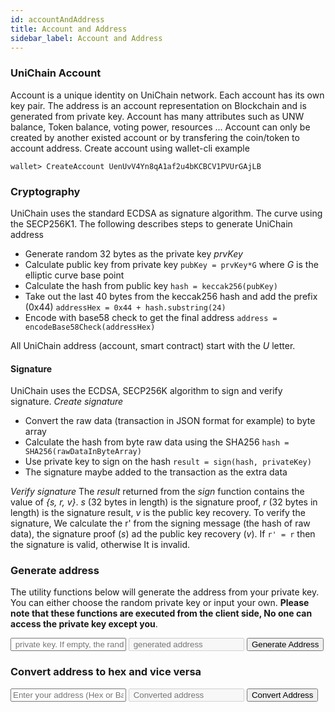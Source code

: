 ```yaml
---
id: accountAndAddress
title: Account and Address
sidebar_label: Account and Address
---
```


### UniChain Account
Account is a unique identity on UniChain network. Each account has its  own key pair. The address is an account representation on Blockchain and is generated from private key.
Account has many attributes such as UNW balance, Token balance, voting power, resources ...
Account can only be created by another existed account or by transfering the coin/token to account address.
Create account using wallet-cli example
```
wallet> CreateAccount UenUvV4Yn8qA1af2u4bKCBCV1PVUrGAjLB
```

### Cryptography
UniChain uses the standard ECDSA as signature algorithm. The curve using the SECP256K1. The following describes steps to generate UniChain address
- Generate random 32 bytes as the private key *prvKey*
- Calculate public key from private key ```pubKey = prvKey*G``` where *G* is the elliptic curve base point
- Calculate the hash from public key ```hash = keccak256(pubKey)```
- Take out the last 40 bytes from the keccak256 hash and add the prefix (0x44) ```addressHex = 0x44 + hash.substring(24)```
- Encode with base58 check to get the final address ```address = encodeBase58Check(addressHex)```

All UniChain address (account, smart contract) start with the *U* letter.

#### Signature
UniChain uses the ECDSA, SECP256K algorithm to sign and verify signature. 
_Create signature_
- Convert the raw data (transaction in JSON format for example) to byte array
- Calculate the hash from byte raw data using the SHA256 ```hash = SHA256(rawDataInByteArray)```
- Use private key to sign on the hash ```result = sign(hash, privateKey)```
- The signature maybe added to the transaction as the extra data

_Verify signature_
The *result* returned from the *sign* function contains the value of *{s, r, v}*. *s* (32 bytes in length) is the signature proof, *r* (32 bytes in length) is the signature result, *v* is the public key recovery. To verify the signature, We calculate the r' from the signing message (the hash of raw data), the signature proof (*s*) ad the public key recovery (*v*). If `r' = r` then the signature is valid, otherwise It is invalid.

### Generate address 
The utility functions below will generate the address from your private key. You can either choose the random private key or input your own. __Please note that these functions are executed from the client side, No one can access the private key except you__. 
<div class="u_center">
    <input id="privateKey" class="u_input u_full" placeholder=" private key. If empty, the random private key will be generated"></input>
    <input id="address" class="u_input u_full" placeholder=" generated address" disabled></input>
    <input type="button" class="u_button u_button_primary u_margin_top_10" onClick="generateAddress()" value="Generate Address"></input>
</div>

### Convert address to hex and vice versa 
<div class="u_center">
    <input id="sourceAddress" class="u_input u_full" placeholder="Enter your address (Hex or Base58 format)"></input>
    <input id="destinationAddress" class="u_input u_full" placeholder=" Converted address" disabled></input>
    <input type="button" class="u_button u_button_primary u_margin_top_10" onClick="convertAddress()" value="Convert Address"></input>
</div>
<script src="../js/UnichainJS.js"></script>
<script type="text/javascript">
    function randomHex () {
        const hexChar = ['0', '1', '2', '3', '4', '5', '6', '7', '8', '9', 'a', 'b', 'c', 'd', 'e', 'f']
        const min = 0, max = hexChar.length - 1
        let key = ''
        for (let i = 0; i < 64; ++i) {
            let pos = Math.floor(Math.random() * (max - min) + min)
            key += hexChar[pos]
        }
        return key
    }
    function checkHex (hexString) {
        const re = /[0-9A-Fa-f]{64}/g
        return re.test(hexString)
    }
    function generateAddress() {
        let privateKey = document.getElementById("privateKey").value 
        if (privateKey) {
            if (privateKey.length != 64 || !checkHex(privateKey)) {
                document.getElementById("address").value = 'Invalid private key'
                return
            }
        }
        if (!privateKey) {
            privateKey = randomHex()
            document.getElementById("privateKey").value = privateKey
        }
        document.getElementById("address").value = UnichainJS.address.fromPrivateKey(privateKey)
    }
    function convertAddress() {
        const  sourceAddress = document.getElementById("sourceAddress").value
        if (!sourceAddress) {
            document.getElementById("destinationAddress").value = 'Invalid Address. Please input base58 or hex address'
            return
        }
        const reHex = /^44[0-9A-Fa-f]{40}/g
        const reBase58 = /^U[0-9A-Za-z]{33}/g
        if (sourceAddress.length == 42 && reHex.test(sourceAddress)) {
            document.getElementById("destinationAddress").value = UnichainJS.address.fromHex(sourceAddress)
            return
        }
        if (sourceAddress.length == 34 && reBase58.test(sourceAddress)) {
            document.getElementById("destinationAddress").value = UnichainJS.address.toHex(sourceAddress)
            return
        }
        document.getElementById("destinationAddress").value = 'Invalid Address. Please input base58 or hex address'
    }

</script>